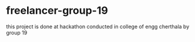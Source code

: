 # freelancer-group-19
this project is done at hackathon conducted in college of engg cherthala by group 19
